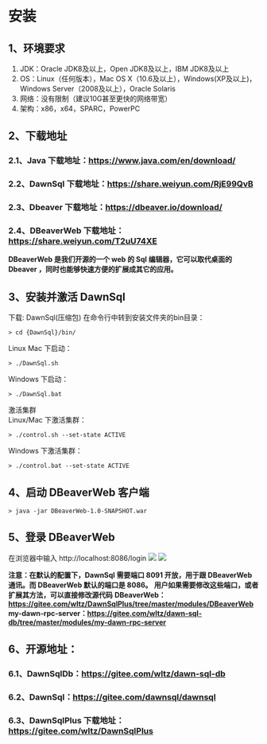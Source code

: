 # 安装
## 1、环境要求

1. JDK：Oracle JDK8及以上，Open JDK8及以上，IBM JDK8及以上
2. OS：Linux（任何版本），Mac OS X（10.6及以上），Windows(XP及以上)，Windows Server（2008及以上），Oracle Solaris
3. 网络：没有限制（建议10G甚至更快的网络带宽）
4. 架构：x86，x64，SPARC，PowerPC

## 2、下载地址
### 2.1、Java 下载地址：https://www.java.com/en/download/
### 2.2、DawnSql 下载地址：https://share.weiyun.com/RjE99QvB
### 2.3、Dbeaver 下载地址：https://dbeaver.io/download/
### 2.4、DBeaverWeb 下载地址：https://share.weiyun.com/T2uU74XE
**DBeaverWeb 是我们开源的一个 web 的 Sql 编辑器，它可以取代桌面的 Dbeaver ，同时也能够快速方便的扩展成其它的应用。**

## 3、安装并激活 DawnSql

下载: DawnSql(压缩包) 
  在命令行中转到安装文件夹的bin目录：
```shell
> cd {DawnSql}/bin/ 
```

Linux Mac 下启动：<br/>
```shell
> ./DawnSql.sh
```

Windows 下启动：<br/>
```shell
> ./DawnSql.bat
```

激活集群<br/>
Linux/Mac 下激活集群：<br/>
```shell
> ./control.sh --set-state ACTIVE
```

Windows 下激活集群：<br/>
```shell
> ./control.bat --set-state ACTIVE
```

## 4、启动 DBeaverWeb 客户端
```shell
> java -jar DBeaverWeb-1.0-SNAPSHOT.war
```

## 5、登录 DBeaverWeb
在浏览器中输入 http://localhost:8086/login
<img src='/smart_sql_img/login_web.jpg'></img>
<img src='/smart_sql_img/dawnclient.jpg'></img>

**注意：在默认的配置下，DawnSql 需要端口 8091 开放，用于跟 DBeaverWeb 通讯。而 DBeaverWeb 默认的端口是 8086。**
**用户如果需要修改这些端口，或者扩展其方法，可以直接修改源代码**
**DBeaverWeb：https://gitee.com/wltz/DawnSqlPlus/tree/master/modules/DBeaverWeb**
**my-dawn-rpc-server：https://gitee.com/wltz/dawn-sql-db/tree/master/modules/my-dawn-rpc-server**

## 6、开源地址：
### 6.1、DawnSqlDb：https://gitee.com/wltz/dawn-sql-db
### 6.2、DawnSql：https://gitee.com/dawnsql/dawnsql
### 6.3、DawnSqlPlus 下载地址：https://gitee.com/wltz/DawnSqlPlus


